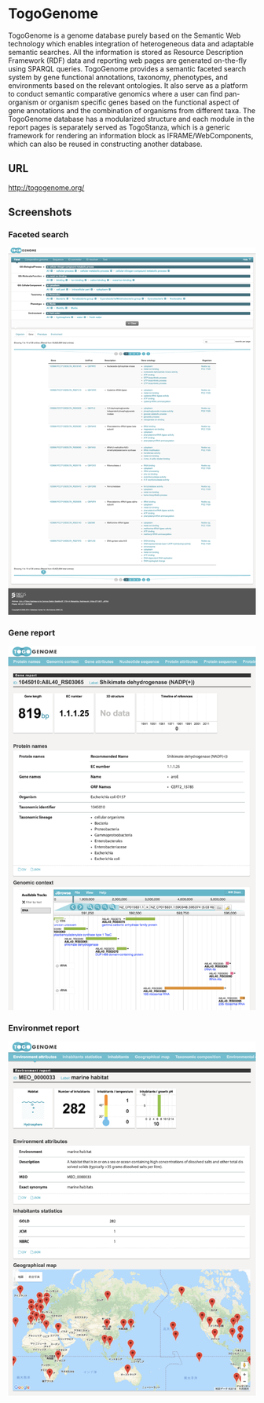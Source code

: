 # TogoGenome

TogoGenome is a genome database purely based on the Semantic Web technology which enables integration of heterogeneous data and adaptable semantic searches. All the information is stored as Resource Description Framework (RDF) data and reporting web pages are generated on-the-fly using SPARQL queries. TogoGenome provides a semantic faceted search system by gene functional annotations, taxonomy, phenotypes, and environments based on the relevant ontologies. It also serve as a platform to conduct semantic comparative genomics where a user can find pan-organism or organism specific genes based on the functional aspect of gene annotations and the combination of organisms from different taxa. The TogoGenome database has a modularized structure and each module in the report pages is separately served as TogoStanza, which is a generic framework for rendering an information block as IFRAME/WebComponents, which can also be reused in constructing another database.

## URL

http://togogenome.org/

## Screenshots

### Faceted search

![Fig-1](https://raw.githubusercontent.com/dbcls/website/master/services/images/TogoGenome_fig-1.png)

### Gene report

![Fig-2](https://raw.githubusercontent.com/dbcls/website/master/services/images/TogoGenome_fig-2.png)

### Environmet report

![Fig-3](https://raw.githubusercontent.com/dbcls/website/master/services/images/TogoGenome_fig-3.png)


